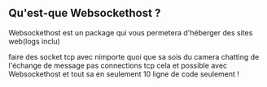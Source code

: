 ## Qu'est-que Websockethost ?

Websockethost est un package qui vous permetera d'héberger des sites web(logs inclu)

faire des socket tcp avec nimporte quoi que sa sois du camera chatting de l'échange de message pas connections tcp cela et possible avec Websockethost et tout sa en seulement 10 ligne de code seulement !